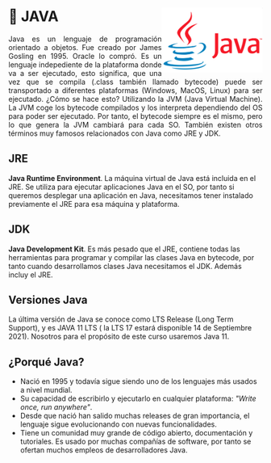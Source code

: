 
# 💾 JAVA <img src="../../img/java.png" width="200" align="right">
<p style='text-align: justify;'>Java es un lenguaje de programación orientado a objetos. Fue creado por James Gosling en 1995. Oracle lo compró.
Es un lenguaje indepediente de la plataforma donde va a ser ejecutado, esto significa, que una vez que se compila (.class también llamado bytecode) puede ser transportado a diferentes plataformas (Windows, MacOS, Linux) para ser ejecutado.
¿Cómo se hace esto? Utilizando la JVM (Java Virtual Machine). La JVM coge los bytecode compilados y los interpreta dependiendo del OS para poder ser ejecutado. Por tanto, el bytecode siempre es el mismo, pero lo que genera la JVM cambiará para cada SO.
También existen otros términos muy famosos relacionados con Java como JRE y JDK.
</p>

## JRE

**Java Runtime Environment**. La máquina virtual de Java está incluida en el JRE. Se utiliza para ejecutar aplicaciones Java en el SO, por tanto si queremos desplegar una aplicación en Java, necesitamos tener instalado previamente el JRE para esa máquina y plataforma.

## JDK

**Java Development Kit**. Es más pesado que el JRE, contiene todas las herramientas para programar y compilar las clases Java en bytecode, por tanto cuando desarrollamos clases Java necesitamos el JDK. Además incluy el JRE.

## Versiones Java

La última versión de Java se conoce como LTS Release (Long Term Support), y es JAVA 11 LTS ( la LTS 17 estará disponible 14 de Septiembre 2021).
Nosotros para el propósito de este curso usaremos Java 11.

## ¿Porqué Java?

+ Nació en 1995 y todavía sigue siendo uno de los lenguajes más usados a nivel mundial.
+ Su capacidad de escribirlo y ejecutarlo en cualquier plataforma: *"Write once, run anywhere"*.
+ Desde que nació han salido muchas releases de gran importancia, el lenguaje sigue evolucionando con nuevas funcionalidades.
+ Tiene un comunidad muy grande de código abierto, documentación y tutoriales. Es usado por muchas compañías de software, por tanto se ofertan muchos empleos de desarrolladores Java.
